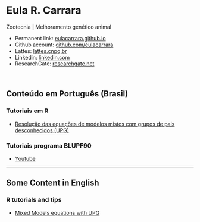# Eula R. Carrara  

Zootecnia | Melhoramento genético animal  

- Permanent link: [eulacarrara.github.io](https://eulacarrara.github.io)  
- Github account: [github.com/eulacarrara](https://github.com/eulacarrara/)  
- Lattes: [lattes.cnpq.br](http://lattes.cnpq.br/5199216087123978)  
- Linkedin: [linkedin.com](https://www.linkedin.com/in/eulacarrara/)
- ResearchGate: [researchgate.net](http://www.researchgate.net/profile/Eula-Carrara)  

<br>

## Conteúdo em Português (Brasil)  
  
### Tutoriais em R  
- [Resolução das equações de modelos mistos com grupos de pais desconhecidos (UPG)](MME_UPG.html)  

### Tutoriais programa BLUPF90  
- [Youtube](https://www.youtube.com/@deltagplus)  
  
---  
  
## Some Content in English  
  
### R tutorials and tips  
- [Mixed Models equations with UPG](MME_UPG_EN.html)  


<br><br>
